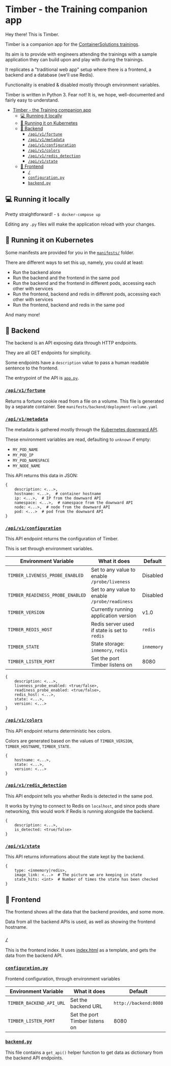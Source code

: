 # Timber - the Training companion app

Hey there! This is Timber.

Timber is a companion app for the  [ContainerSolutions trainings](https://training.container-solutions.com/?utm_source=timber_docs).

Its aim is to provide with engineers attending the trainings with a sample
application they can build upon and play with during the trainings.

It replicates a "traditional web app" setup where there is a frontend, a backend and a database (we'll use Redis).

Functionality is enabled & disabled mostly through environment variables.

Timber is written in Python 3. Fear not! It is, we hope, well-documented and fairly easy to understand.

- [Timber - the Training companion app](#timber---the-training-companion-app)
  - [💻 Running it locally](#%F0%9F%92%BB-running-it-locally)
  - [🚀 Running it on Kubernetes](#%F0%9F%9A%80-running-it-on-kubernetes)
  - [🐉 Backend](#%F0%9F%90%89-backend)
    - [`/api/v1/fortune`](#apiv1fortune)
    - [`/api/v1/metadata`](#apiv1metadata)
    - [`/api/v1/configuration`](#apiv1configuration)
    - [`/api/v1/colors`](#apiv1colors)
    - [`/api/v1/redis_detection`](#apiv1redisdetection)
    - [`/api/v1/state`](#apiv1state)
  - [💎 Frontend](#%F0%9F%92%8E-frontend)
    - [`/`](#)
    - [`configuration.py`](#configurationpy)
    - [`backend.py`](#backendpy)

## 💻  Running it locally

Pretty straightforward! - `$ docker-compose up`

Editing any `.py` files will make the application reload with your changes.

## 🚀  Running it on Kubernetes

Some manifests are provided for you in the [`manifests/`](manifests/) folder.

There are different ways to set this up, namely, you could at least:

- Run the backend alone
- Run the backend and the frontend in the same pod
- Run the backend and the frontend in different pods, accessing each other with services
- Run the frontend, backend and redis in different pods, accessing each other with services
- Run the frontend, backend and redis in the same pod

And many more!

## 🐉  Backend

The backend is an API exposing data through HTTP endpoints.

They are all GET endpoints for simplicity.

Some endpoints have a `description` value to pass a human readable sentence to the frontend.

The entrypoint of the API is [`app.py`](backend/app.py).

### [`/api/v1/fortune`](backend/app.py)

Returns a fortune cookie read from a file on a volume. This file is generated by a separate container. See `manifests/backend/deployment-volume.yaml`

### [`/api/v1/metadata`](backend/metadata.py)

The metadata is gathered mostly through the [Kubernetes downward API](https://kubernetes.io/docs/tasks/inject-data-application/environment-variable-expose-pod-information/).

These environment variables are read, defaulting to `unknown` if empty:

- `MY_POD_NAME`
- `MY_POD_IP`
- `MY_POD_NAMESPACE`
- `MY_NODE_NAME`

This API returns this data in JSON:
```
{
    description: <...>,
    hostname: <...>,  # container hostname
    ip: <...>,  # IP from the downward API
    namespace: <...>,  # namespace from the downward API
    node: <...>,  # node from the downward API
    pod: <...>  # pod from the downward API
}
```

### [`/api/v1/configuration`](backend/configuration.py)

This API endpoint returns the configuration of Timber.

This is set through environment variables.

| Environment Variable           | What it does      | Default |
|--------------------------------|-------------------|---------|
| `TIMBER_LIVENESS_PROBE_ENABLED`  | Set to any value to enable `/probe/liveness` | Disabled |
| `TIMBER_READINESS_PROBE_ENABLED` | Set to any value to enable `/probe/readiness` | Disabled |
| `TIMBER_VERSION`                 | Currently running application version | v1.0 |
| `TIMBER_REDIS_HOST`              | Redis server used if state is set to `redis` | `redis` |
| `TIMBER_STATE`                   | State storage: `inmemory`, `redis` | `inmemory` |
| `TIMBER_LISTEN_PORT`             | Set the port Timber listens on | 8080 |


```
{
    description: <...>,
    liveness_probe_enabled: <true/false>,
    readiness_probe_enabled: <true/false>,
    redis_host: <...>,
    state: <...>,
    version: <...>
}
```

### [`/api/v1/colors`](backend/colors.py)

This API endpoint returns deterministic hex colors.

Colors are generated based on the values of `TIMBER_VERSION`, `TIMBER_HOSTNAME`, `TIMBER_STATE`.

```
{
    hostname: <...>,
    state: <...>,
    version: <...>
}
```

### [`/api/v1/redis_detection`](backend/redis_detection.py)

This API endpoint tells you whether Redis is detected in the same pod.

It works by trying to connect to Redis on `localhost`, and since pods share networking, this would work if Redis is running alongside the backend.

```
{
    description: <...>,
    is_detected: <true/false>
}
```

### [`/api/v1/state`](backend/state.py)

This API returns informations about the state kept by the backend.

```
{
    type: <inmemory|redis>,
    image_link: <...>  # The picture we are keeping in state
    state_hits: <int>  # Number of times the state has been checked
}
```

## 💎  Frontend

The frontend shows all the data that the backend provides, and some more.

Data from all the backend APIs is used, as well as showing the frontend hostname.

### [`/`](frontend/app.py)

This is the frontend index. It uses [index.html](frontend/index.html) as a template,
and gets the data from the backend API.

### [`configuration.py`](frontend/configuration.py)

Frontend configuration, through environment variables

| Environment Variable           | What it does        | Default              |
|--------------------------------|---------------------|----------------------|
| `TIMBER_BACKEND_API_URL`       | Set the backend URL | `http://backend:8080`
| `TIMBER_LISTEN_PORT`           | Set the port Timber listens on | 8080 |

### [`backend.py`](frontend/backend.py)

This file contains a `get_api()` helper function to get data as dictionary from the backend API endpoints.
